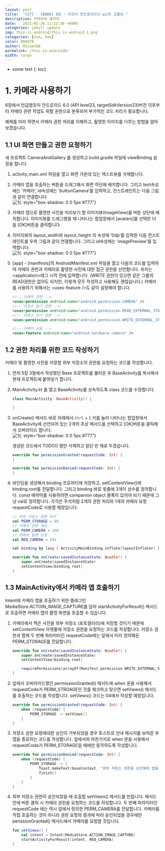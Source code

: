 ```yaml
---
layout: post
title:  "[IT] - [BOOK] 8강 - 이것이 안드로이드다 with 코틀린 "
description: 카메라와 갤러리
date:   2021-05-30 11:22:30 +0900
categories: jekyll update
img: this-is-android/this-is-android-1.png
categories: [one, two]
color: 00897B
author: Minuet80
permalink: /this-is-android8/
width: large
---
```


* some text
{: toc}


# 1. 카메라 사용하기

6장에서 언급했듯이 안드로이드 6.0 (API level23, targetSdkVersion23)버전 이후부터 카메라 관련 작업도 위험 권한으로 분류되어 부가적인 코드 처리가 필요합니다.

예제를 따라 하면서 카메라 권한 처리를 이해하고, 촬영한 이미지를 다루는 방법을 알아보겠습니다.

## 1.1 UI 화면 만들고 권한 요청하기

새 프로젝트 CameraAndGallery 를 생성하고 build.gradle 파일에 viewBinding 설정을 합니다.

1. activity_main.xml 파일을 열고 화면 가운데 있는 텍스트뷰를 삭제합니다.

1. 카메라 앱을 호출하는 버튼을 드래그해서 화면 하단에 배치합니다. 그리고 text속성에는 ‘카메라’, id속성에는 ‘buttonCamera’를 입력하고, 컨스트레인트는 다음 그림과 같이 연결합니다.<br>
![1]({{site.baseurl}}/images/this-is-android/this-is-android-250.png){: style="box-shadow: 0 0 5px #777"}


1. 카메라 앱으로 촬영한 사진을 미리보기 할 이미지뷰(ImageView)를 버튼 상단에 배치합니다. 이미지뷰를 드래그했을 때 나타나는 팝업창에서 [avatars]를 선택한 다음 [OK]버튼을 클릭합니다.

1. 이미지뷰의 layout_width와 layout_height 의 속성에 ‘0dp’를 입력한 다음 컨스트레인트를 우측 그림과 같이 연결합니다. 그리고 id속성에는 ‘imagePreview’를 입력합니다.<br>
![1]({{site.baseurl}}/images/this-is-android/this-is-android-251.png){: style="box-shadow: 0 0 5px #777"}

1. [app] - [manifests]의 AndroidManifest.xml 파일을 열고 다음의 코드를 입력하여 카메라 권한과 카메라로 촬영한 사진에 대한 접근 권한을 선언합니다.  위치는 \<application\>태그 시작 전에 입력합니다. (WRITE 권한이 있으면 같은 그룹의 READ권한은 없어도 되지만, 이렇게 모두 작성하고 사용해도 괜찮습니다.) 카메라를 사용하기 위해서는 \<uses-feature /\>도 같이 설정해야 합니다.
    ```xml
    <!-- 카메라 권한 -->
    <uses-permission android:name="android.permission.CAMERA" />
    <!-- 저장소 읽기 권한 -->
    <uses-permission android:name="android.permission.READ_EXTERNAL_STORAGE" />
    <!-- 저장소 쓰기 권한 -->
    <uses-permission android:name="android.permission.WRITE_EXTERNAL_STORAGE" />

    <!-- 카메라 사용 -->
    <uses-feature android:name="android.hardware.camera" />
    ```

## 1.2 권한 처리를 위한 코드 작성하기

카메라 및 활영한 사진을 저장할 외부 저장소의 권한을 요청하는 코드를 작성합니다.

1. 먼저 5장 3절에서 작성했던 Base 프로젝트를 불러온 후 BaseActivity를 복사해서 현재 프로젝트에 붙여넣기 합니다.

1. MainActivity.kt 를 열고 BaseActivity를 상속하도록 class 코드를 수정합니다.
    ```kotlin
    class MainActivity: BaseActivity() {

    }
    ```

1. onCreate() 메서드 바로 아래에서 ``Ctrl`` + ``I`` 키를 눌러 나타나는 팝업창에서 BaseActivity에 선언되어 있는 2개의 추상 메서드를 선택하고 [OK]버튼을 클릭해서 오버라이드 합니다.<br>
![1]({{site.baseurl}}/images/this-is-android/this-is-android-252.png){: style="box-shadow: 0 0 5px #777"}

    생성된 코드에서 TODO() 행만 삭제하고 일단 빈 채로 두겠습니다.

    ```kotlin
    override fun permissionGranted(requestCode: Int) {
    }

    override fun permissionDenied(requestCode: Int) {
    }
    ```

1. 바인딩을 생성해서 binding 프로퍼티에 저장하고, setContentView()에 binding.root를 전달합니다.  그리고 binding 바로 윗줄에 3개이 상수를 정의합니다. const 예약어를 사용하려면 companion object 블록이 있어야 되기 때문에 그냥 val로 정의합니다.  각각은 주석처럼 2개의 권한 처리와 1개의 카메라 요청 requestCode로 사용할 예정입니다.
    ```kotlin
    // 외부 저장소 권한 처리
    val PERM_STORAGE = 99
    // 카메라 권한 처리
    val PERM_CAMERA = 100
    // 카메라 촬영 요청
    val REQ_CAMERA = 101
    
    val binding by lazy { ActivityMainBinding.inflate(layoutInflater) }

    override fun onCreate(savedInstanceState: Bundle?) {
        super.onCreate(savedInstanceState)
        setContentView(binding.root)
    }
    ```

## 1.3 MainActivity에서 카메라 앱 호출하기

Intent에 카메라 앱을 호출하기 위한 플래그인 MediaStore.ACTOIN_IMAGE_CAPTURE를 담아 startActivityForResult() 메서드로 호출하면 카메라 앱의 활영 화면을 호출할 수 있습니다. 

1. 카메라에서 찍은 사진을 외부 저장소 (포토갤러리)에 저장할 것이기 때문에 setContentView 아랫줄에 저장소 권한을 요청하는 코드를 작성합니다.  저장소 권한과 함께 두 번째 파라미터인 requestCode에는 앞에서 미리 정의해둔 PERM_STORAGE를 전달합니다. 
    ```kotlin
    override fun onCreate(savedInstanceState: Bundle?) {
        super.onCreate(savedInstanceState)
        setContentView(binding.root)

        requirePermissions(arrayOf(Manifest.permission.WRITE_EXTERNAL_STORAGE), PERM_STORAGE)
    }
    ```

1. 앞에서 오버라이드했던 permissionGranted() 메서드에 when 문을 사용해서 requestCode가 PERM_STROAGE인 것을 체크하고 맞으면 setViews() 메서드를 호출하는 코드를 작성합니다. setViews() 코드는 04에서 작성할 예정입니다.
    ```kotlin
    override fun permissionGranted(requestCode: Int) {
        when (requestCode) {
            PERM_STORAGE -> setViews()
        }
    }
    ```

1. 저장소 권한 요청에대한 승인이 거부되었을 경우 토스트로 안내 메시지를 보여준 후 앱을 종료하는 코드를 작성합니다.  앞에서와 마찬가지로 when 문을 사용해서 requestCode가 PERM_STORAGE일 때에만 동작하도록 작성합니다.
    ```kotlin
    override fun permissionDenied(requestCode: Int) {
        when (requestCode) {
            PERM_STORAGE -> {
                Toast.makeText(baseContext, "외부 저장소 권한을 승인해야 앱을 사용할 수 있습니다.", Toast.LENGTH_LONG).show()
                finish()
            }
        }
    }
    ```

1. 외부 저장소 권한이 승인되었을 때 호출할 setViews() 메서드를 만듭니다. 메서드 안에 버튼 클릭 시 카메라 권한을 요청하는 코드를 작성합니다. 두 번째 파라미터인 requestCode 에는 역시 앞에서 정의한 PERM_CAMERA를 전달합니다. 카메라를 직접 호출하는 것이 아니라 권한 요청의 결과에 따라 승인되었을 경우에만 perissionGranted() 메서드에서 카메라를 요청할 것입니다.
    ```kotlin
    fun setViews() {
        val intent = Intent(MediaStore.ACTION_IMAGE_CAPTURE)
        startActivityForResult(intent, REQ_CAMERA)
    }
    ```


















<style>
.page-container {max-width: 1200px}‘’“”
</style>